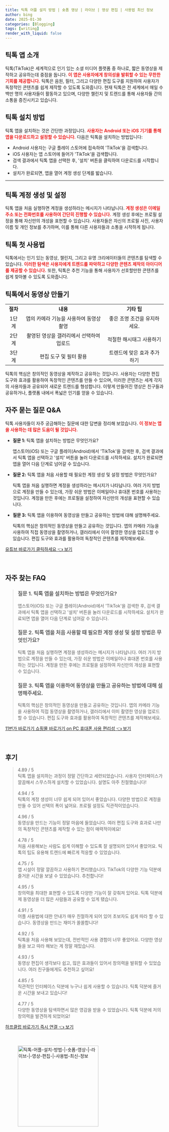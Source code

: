 ```yaml
---
title: 틱톡 어플 설치 방법 | 숏폼 영상 | 라이브 | 영상 편집 | 사용법 최신 정보
author: bing
date: 2025-01-30
categories: [Blogging]
tags: [writing]
render_with_liquid: false
---
```



<h2 id='틱톡_앱_소개'>틱톡 앱 소개</h2>

<p>틱톡(TikTok)은 세계적으로 인기 있는 소셜 미디어 플랫폼 중 하나로, 짧은 동영상을 제작하고 공유하는데 중점을 둡니다. <b><span style="color: #ee2323;">이 앱은 사용자에게 창의성을 발휘할 수 있는 무한한 기회를 제공합니다.</span></b> 틱톡은 음원, 필터, 그리고 다양한 편집 도구를 지원하여 사용자가 독창적인 콘텐츠를 쉽게 제작할 수 있도록 도와줍니다. 현재 틱톡은 전 세계에서 매일 수백만 명의 사용자들이 활동하고 있으며, 다양한 챌린지 및 트렌드를 통해 사용자들 간의 소통을 증진시키고 있습니다.</p>

<h2 id='틱톡_설치_방법'>틱톡 설치 방법</h2>

<p>틱톡 앱을 설치하는 것은 간단한 과정입니다. <b><span style="color: #ee2323;">사용자는 Android 또는 iOS 기기를 통해 앱을 다운로드하고 설정할 수 있습니다.</span></b> 다음은 틱톡을 설치하는 방법입니다:</p>

<ul>
    <li>Android 사용자는 구글 플레이 스토어에 접속하여 'TikTok'을 검색합니다.</li>
    <li>iOS 사용자는 앱 스토어에 들어가 'TikTok'을 검색합니다.</li>
    <li>검색 결과에서 틱톡 앱을 선택한 후, '설치' 버튼을 클릭하여 다운로드를 시작합니다.</li>
    <li>설치가 완료되면, 앱을 열어 계정 생성 단계를 밟습니다.</li>
</ul>

<hr />

<h2 id='틱톡_계정_생성'>틱톡 계정 생성 및 설정</h2>

<p>틱톡 앱을 처음 실행하면 계정을 생성하라는 메시지가 나타납니다. <b><span style="color: #ee2323;">계정 생성은 이메일 주소 또는 전화번호를 사용하여 간단히 진행할 수 있습니다.</span></b> 계정 생성 후에는 프로필 설정을 통해 자신만의 개성을 표현할 수 있습니다. 사용자들은 자신의 프로필 사진, 사용자 이름 및 개인 정보를 추가하며, 이를 통해 다른 사용자들과 소통을 시작하게 됩니다.</p>

<h2 id='틱톡_첫_사용법'>틱톡 첫 사용법</h2>

<p>틱톡에서는 인기 있는 동영상, 챌린지, 그리고 유명 크리에이터들의 콘텐츠를 탐색할 수 있습니다. <b><span style="color: #ee2323;">이러한 탐색은 사용자에게 트렌드를 파악하고 다양한 콘텐츠 제작의 아이디어를 제공할 수 있습니다.</span></b> 또한, 틱톡은 추천 기능을 통해 사용자가 선호할만한 콘텐츠를 쉽게 찾아볼 수 있도록 도와줍니다.</p>

<h2 id='틱톡_동영상_제작'>틱톡에서 동영상 만들기</h2>

<table>
    <tr>
        <td style="text-align: center; height: 17px;"><b>절차</b></td>
        <td style="text-align: center; height: 17px;"><b>내용</b></td>
        <td style="text-align: center; height: 17px;"><b>기타 팁</b></td>
    </tr>
    <tr>
        <td style="text-align: center; height: 17px;">1단계</td>
        <td style="text-align: center; height: 17px;">앱의 카메라 기능을 사용하여 동영상 촬영</td>
        <td style="text-align: center; height: 17px;">좋은 조명 조건을 유지하세요.</td>
    </tr>
    <tr>
        <td style="text-align: center; height: 17px;">2단계</td>
        <td style="text-align: center; height: 17px;">촬영된 영상을 갤러리에서 선택하여 업로드</td>
        <td style="text-align: center; height: 17px;">적절한 해시태그 사용하기</td>
    </tr>
    <tr>
        <td style="text-align: center; height: 17px;">3단계</td>
        <td style="text-align: center; height: 17px;">편집 도구 및 필터 활용</td>
        <td style="text-align: center; height: 17px;">트렌드에 맞은 효과 추가하기</td>
    </tr>
</table>

<p>틱톡의 핵심은 창의적인 동영상을 제작하고 공유하는 것입니다. 사용자는 다양한 편집 도구와 효과를 활용하여 독창적인 콘텐츠를 만들 수 있으며, 이러한 콘텐츠는 세계 각지의 사용자들과 공유되어 새로운 트렌드를 형성합니다. 이렇게 만들어진 영상은 친구들과 공유하거나, 플랫폼 내에서 폭넓은 인기를 얻을 수 있습니다.</p>

<h2 id='자주_묻는_질문'>자주 묻는 질문 Q&A</h2>

<p>틱톡 사용자들이 자주 궁금해하는 질문에 대한 답변을 정리해 보았습니다. <b><span style="color: #ee2323;">이 정보는 앱을 사용하는 데 많은 도움이 될 것입니다.</span></b></p>

<ul>
    <li><b>질문 1:</b> 틱톡 앱을 설치하는 방법은 무엇인가요?</li>
    <p>앱스토어(iOS) 또는 구글 플레이(Android)에서 'TikTok'을 검색한 후, 검색 결과에서 틱톡 앱을 선택하고 '설치' 버튼을 눌러 다운로드를 시작하세요. 설치가 완료되면 앱을 열어 다음 단계로 넘어갈 수 있습니다.</p>
    <li><b>질문 2:</b> 틱톡 앱을 처음 사용할 때 필요한 계정 생성 및 설정 방법은 무엇인가요?</li>
    <p>틱톡 앱을 처음 실행하면 계정을 생성하라는 메시지가 나타납니다. 여러 가지 방법으로 계정을 만들 수 있는데, 가장 쉬운 방법은 이메일이나 휴대폰 번호를 사용하는 것입니다. 계정을 만든 후에는 프로필을 설정하여 자신만의 개성을 표현할 수 있습니다.</p>
    <li><b>질문 3:</b> 틱톡 앱을 이용하여 동영상을 만들고 공유하는 방법에 대해 설명해주세요.</li>
    <p>틱톡의 핵심은 창의적인 동영상을 만들고 공유하는 것입니다. 앱의 카메라 기능을 사용하여 직접 동영상을 촬영하거나, 갤러리에서 이미 촬영한 영상을 업로드할 수 있습니다. 편집 도구와 효과를 활용하여 독창적인 콘텐츠를 제작해보세요.</p>
</ul>


<p><a class="click-button" title="유튜브 바로가기 클릭하세요" href="https://purplelist.github.io/posts/%EC%9C%A0%ED%8A%9C%EB%B8%8C-%EB%B0%94%EB%A1%9C%EA%B0%80%EA%B8%B0-%ED%81%B4%EB%A6%AD%ED%95%98%EC%84%B8%EC%9A%94/" rel="dofollow">유튜브 바로가기 클릭하세요 👈 보기</a></p><br>
<h2 id='자주_찾는_FAQ'>자주 찾는 FAQ</h2>
<div itemscope="" itemtype="https://schema.org/FAQPage"> 
<blockquote> 
<div itemscope="" itemprop="mainEntity" itemtype="https://schema.org/Question"> 
<h3 itemprop="name">질문 1. 틱톡 앱을 설치하는 방법은 무엇인가요?</h3> 
<div itemscope="" itemprop="acceptedAnswer" itemtype="https://schema.org/Answer"> 
<span itemprop="text"> 
<p>앱스토어(iOS) 또는 구글 플레이(Android)에서 'TikTok'을 검색한 후, 검색 결과에서 틱톡 앱을 선택하고 '설치' 버튼을 눌러 다운로드를 시작하세요. 설치가 완료되면 앱을 열어 다음 단계로 넘어갈 수 있습니다.</p> 
</span> 
</div> 
</div> 
<div itemscope="" itemprop="mainEntity" itemtype="https://schema.org/Question"> 
<h3 itemprop="name">질문 2. 틱톡 앱을 처음 사용할 때 필요한 계정 생성 및 설정 방법은 무엇인가요?</h3> 
<div itemscope="" itemprop="acceptedAnswer" itemtype="https://schema.org/Answer"> 
<span itemprop="text"> 
<p>틱톡 앱을 처음 실행하면 계정을 생성하라는 메시지가 나타납니다. 여러 가지 방법으로 계정을 만들 수 있는데, 가장 쉬운 방법은 이메일이나 휴대폰 번호를 사용하는 것입니다. 계정을 만든 후에는 프로필을 설정하여 자신만의 개성을 표현할 수 있습니다.</p> 
</span> 
</div> 
</div> 
<div itemscope="" itemprop="mainEntity" itemtype="https://schema.org/Question"> 
<h3 itemprop="name">질문 3. 틱톡 앱을 이용하여 동영상을 만들고 공유하는 방법에 대해 설명해주세요.</h3> 
<div itemscope="" itemprop="acceptedAnswer" itemtype="https://schema.org/Answer"> 
<span itemprop="text"> 
<p>틱톡의 핵심은 창의적인 동영상을 만들고 공유하는 것입니다. 앱의 카메라 기능을 사용하여 직접 동영상을 촬영하거나, 갤러리에서 이미 촬영한 영상을 업로드할 수 있습니다. 편집 도구와 효과를 활용하여 독창적인 콘텐츠를 제작해보세요.</p> 
</span> 
</div> 
</div> 
</blockquote> 
</div>
<p><a class="click-button" title="11번가 바로가기 쇼핑몰 바로가기 on PC 휴대폰 사용 편리성" href="https://purplelist.github.io/posts/11%EB%B2%88%EA%B0%80-%EB%B0%94%EB%A1%9C%EA%B0%80%EA%B8%B0-%EC%87%BC%ED%95%91%EB%AA%B0-%EB%B0%94%EB%A1%9C%EA%B0%80%EA%B8%B0-on-PC-%ED%9C%B4%EB%8C%80%ED%8F%B0-%EC%82%AC%EC%9A%A9-%ED%8E%B8%EB%A6%AC%EC%84%B1/" rel="dofollow">11번가 바로가기 쇼핑몰 바로가기 on PC 휴대폰 사용 편리성 👈 보기</a></p><br>
<h2 id='후기'>후기</h2>
<div itemscope itemtype="https://schema.org/Product">
  <blockquote>
  <div itemprop="review" itemscope itemtype="https://schema.org/Review">
      <div itemprop="reviewRating" itemscope itemtype="https://schema.org/Rating"> <span itemprop="ratingValue">4.89</span> / <span itemprop="bestRating">5</span> </div>
      <span itemprop="reviewBody">틱톡 앱을 설치하는 과정이 정말 간단하고 세련되었습니다. 사용자 인터페이스가 깔끔해서 스무스하게 설치할 수 있었습니다. 설명도 아주 친절했습니다!</span>
  </div>
  <br>
  <div itemprop="review" itemscope itemtype="https://schema.org/Review">
      <div itemprop="reviewRating" itemscope itemtype="https://schema.org/Rating"> <span itemprop="ratingValue">4.94</span> / <span itemprop="bestRating">5</span> </div>
      <span itemprop="reviewBody">틱톡의 계정 생성이 너무 쉽게 되어 있어서 좋았습니다. 다양한 방법으로 계정을 만들 수 있어 선택의 폭이 넓어요. 프로필 설정도 직관적이었습니다.</span>
  </div>
  <br>
  <div itemprop="review" itemscope itemtype="https://schema.org/Review">
      <div itemprop="reviewRating" itemscope itemtype="https://schema.org/Rating"> <span itemprop="ratingValue">4.96</span> / <span itemprop="bestRating">5</span> </div>
      <span itemprop="reviewBody">동영상을 만드는 기능이 정말 마음에 들었습니다. 여러 편집 도구와 효과로 나만의 독창적인 콘텐츠를 제작할 수 있는 점이 매력적이에요!</span>
  </div>
  <br>
  <div itemprop="review" itemscope itemtype="https://schema.org/Review">
      <div itemprop="reviewRating" itemscope itemtype="https://schema.org/Rating"> <span itemprop="ratingValue">4.78</span> / <span itemprop="bestRating">5</span> </div>
      <span itemprop="reviewBody">처음 사용해보는 사람도 쉽게 이해할 수 있도록 잘 설명되어 있어서 좋았어요. 틱톡의 팁도 유용해 트렌드에 빠르게 적응할 수 있었습니다.</span>
  </div>
  <br>
  <div itemprop="review" itemscope itemtype="https://schema.org/Review">
      <div itemprop="reviewRating" itemscope itemtype="https://schema.org/Rating"> <span itemprop="ratingValue">4.75</span> / <span itemprop="bestRating">5</span> </div>
      <span itemprop="reviewBody">앱 시설이 정말 깔끔하고 사용하기 편리했습니다. TikTok의 다양한 기능 덕분에 즐거운 시간을 보낼 수 있었습니다. 추천합니다!</span>
  </div>
  <br>
  <div itemprop="review" itemscope itemtype="https://schema.org/Review">
      <div itemprop="reviewRating" itemscope itemtype="https://schema.org/Rating"> <span itemprop="ratingValue">4.95</span> / <span itemprop="bestRating">5</span> </div>
      <span itemprop="reviewBody">창의력을 최대한 표현할 수 있도록 다양한 기능이 잘 갖춰져 있어요. 틱톡 덕분에 제 동영상을 더 많은 사람들과 공유할 수 있게 됐습니다.</span>
  </div>
  <br>
  <div itemprop="review" itemscope itemtype="https://schema.org/Review">
      <div itemprop="reviewRating" itemscope itemtype="https://schema.org/Rating"> <span itemprop="ratingValue">4.91</span> / <span itemprop="bestRating">5</span> </div>
      <span itemprop="reviewBody">어플 사용법에 대한 안내가 매우 친절하게 되어 있어 초보자도 쉽게 따라 할 수 있습니다. 동영상을 만드는 재미가 쏠쏠합니다!</span>
  </div>
  <br>
  <div itemprop="review" itemscope itemtype="https://schema.org/Review">
      <div itemprop="reviewRating" itemscope itemtype="https://schema.org/Rating"> <span itemprop="ratingValue">4.92</span> / <span itemprop="bestRating">5</span> </div>
      <span itemprop="reviewBody">틱톡을 처음 사용해 보았는데, 전반적인 사용 경험이 너무 좋았어요. 다양한 영상들을 보고 따라 해보는 게 정말 재밌습니다.</span>
  </div>
  <br>
  <div itemprop="review" itemscope itemtype="https://schema.org/Review">
      <div itemprop="reviewRating" itemscope itemtype="https://schema.org/Rating"> <span itemprop="ratingValue">4.93</span> / <span itemprop="bestRating">5</span> </div>
      <span itemprop="reviewBody">동영상 편집이 생각보다 쉽고, 많은 효과들이 있어서 창의력을 발휘할 수 있었습니다. 여러 친구들에게도 추천하고 싶어요!</span>
  </div>
  <br>
  <div itemprop="review" itemscope itemtype="https://schema.org/Review">
      <div itemprop="reviewRating" itemscope itemtype="https://schema.org/Rating"> <span itemprop="ratingValue">4.85</span> / <span itemprop="bestRating">5</span> </div>
      <span itemprop="reviewBody">직관적인 인터페이스 덕분에 누구나 쉽게 사용할 수 있습니다. 틱톡 덕분에 즐거운 시간을 보내고 있습니다!</span>
  </div>
  <br>
  <div itemprop="review" itemscope itemtype="https://schema.org/Review">
      <div itemprop="reviewRating" itemscope itemtype="https://schema.org/Rating"> <span itemprop="ratingValue">4.77</span> / <span itemprop="bestRating">5</span> </div>
      <span itemprop="reviewBody">다양한 동영상을 탐색하면서 많은 영감을 받을 수 있었습니다. 틱톡 덕분에 저의 창의력을 발견하게 되었어요!</span>
  </div>
  </blockquote>
</div>
<p><a class="click-button" title="하프클럽 바로가기 즉시 연결" href="https://purplelist.github.io/posts/%ED%95%98%ED%94%84%ED%81%B4%EB%9F%BD-%EB%B0%94%EB%A1%9C%EA%B0%80%EA%B8%B0-%EC%A6%89%EC%8B%9C-%EC%97%B0%EA%B2%B0/" rel="dofollow">하프클럽 바로가기 즉시 연결 👈 보기</a></p><br>
<figure class="image"><img src="https://purplelist.github.io/assets/img/thumbnail/틱톡-어플-설치-방법-|-숏폼-영상-|-라이브-|-영상-편집-|-사용법-최신-정보.webp" alt="틱톡-어플-설치-방법-|-숏폼-영상-|-라이브-|-영상-편집-|-사용법-최신-정보" width="256" height="256"></figure>
